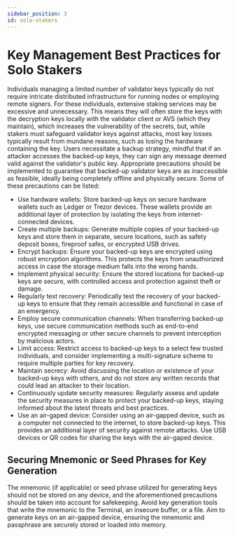```yaml
---
sidebar_position: 3 
id: solo-stakers
---
```


# Key Management Best Practices for Solo Stakers

Individuals managing a limited number of validator keys typically do not require intricate distributed infrastructure for running nodes or employing remote signers. For these individuals, extensive staking services may be excessive and unnecessary. This means they will often store the keys with the decryption keys locally with the validator client or AVS (which they maintain), which increases the vulnerability of the secrets, but, while stakers must safeguard validator keys against attacks, most key losses typically result from mundane reasons, such as losing the hardware containing the key. Users necessitate a backup strategy, mindful that if an attacker accesses the backed-up keys, they can sign any message deemed valid against the validator's public key. Appropriate precautions should be implemented to guarantee that backed-up validator keys are as inaccessible as feasible, ideally being completely offline and physically secure. Some of these precautions can be listed:

- Use hardware wallets: Store backed-up keys on secure hardware wallets such as Ledger or Trezor devices. These wallets provide an additional layer of protection by isolating the keys from internet-connected devices.
- Create multiple backups: Generate multiple copies of your backed-up keys and store them in separate, secure locations, such as safety deposit boxes, fireproof safes, or encrypted USB drives.
- Encrypt backups: Ensure your backed-up keys are encrypted using robust encryption algorithms. This protects the keys from unauthorized access in case the storage medium falls into the wrong hands.
- Implement physical security: Ensure the stored locations for backed-up keys are secure, with controlled access and protection against theft or damage.
- Regularly test recovery: Periodically test the recovery of your backed-up keys to ensure that they remain accessible and functional in case of an emergency.
- Employ secure communication channels: When transferring backed-up keys, use secure communication methods such as end-to-end encrypted messaging or other secure channels to prevent interception by malicious actors.
- Limit access: Restrict access to backed-up keys to a select few trusted individuals, and consider implementing a multi-signature scheme to require multiple parties for key recovery.
- Maintain secrecy: Avoid discussing the location or existence of your backed-up keys with others, and do not store any written records that could lead an attacker to their location.
- Continuously update security measures: Regularly assess and update the security measures in place to protect your backed-up keys, staying informed about the latest threats and best practices.
- Use an air-gaped device: Consider using an air-gapped device, such as a computer not connected to the internet, to store backed-up keys. This provides an additional layer of security against remote attacks. Use USB devices or QR codes for sharing the keys with the air-gaped device.

## Securing Mnemonic or Seed Phrases for Key Generation

The mnemonic (if applicable) or seed phrase utilized for generating keys should not be stored on any device, and the aforementioned precautions should be taken into account for safekeeping. Avoid key generation tools that write the mnemonic to the Terminal, an insecure buffer, or a file. Aim to generate keys on an air-gapped device, ensuring the mnemonic and passphrase are securely stored or loaded into memory.